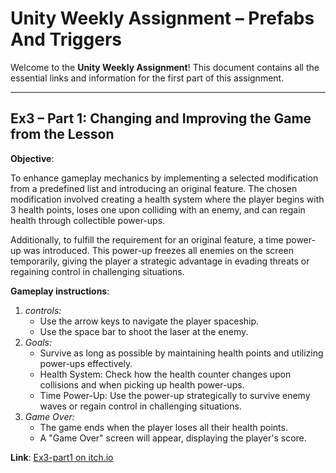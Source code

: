 
# Unity Weekly Assignment – Prefabs And Triggers

Welcome to the **Unity Weekly Assignment**! This document contains all the essential links and information for the first part of this assignment.


---

## Ex3 – Part 1: Changing and Improving the Game from the Lesson

**Objective**: 

To enhance gameplay mechanics by implementing a selected modification from a predefined list and introducing an original feature. The chosen modification involved creating a health system where the player begins with 3 health points, loses one upon colliding with an enemy, and can regain health through collectible power-ups.

Additionally, to fulfill the requirement for an original feature, a time power-up was introduced. This power-up freezes all enemies on the screen temporarily, giving the player a strategic advantage in evading threats or regaining control in challenging situations.

**Gameplay instructions**:
1. *controls:*
   * Use the arrow keys to navigate the player spaceship.
   * Use the space bar to shoot the laser at the enemy.
2. *Goals:*
   * Survive as long as possible by maintaining health points and utilizing power-ups effectively.
   * Health System: Check how the health counter changes upon collisions and when picking up health power-ups.
   * Time Power-Up: Use the power-up strategically to survive enemy waves or regain control in challenging situations.
3. *Game Over:*
   * The game ends when the player loses all their health points.
   * A "Game Over" screen will appear, displaying the player's score.

**Link**: [Ex3-part1 on itch.io](https://matanyocheved.itch.io/ex3-part1-yocheved)

